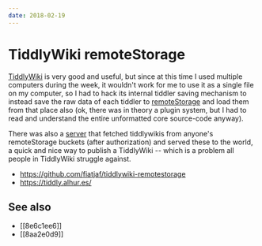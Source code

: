 ```yaml
---
date: 2018-02-19
---
```


# TiddlyWiki remoteStorage

[TiddlyWiki](https://tiddlywiki.com/) is very good and useful, but since at this time I used multiple computers during the week, it wouldn't work for me to use it as a single file on my computer, so I had to hack its internal tiddler saving mechanism to instead save the raw data of each tiddler to [remoteStorage](https://remotestorage.io/) and load them from that place also (ok, there was in theory a plugin system, but I had to read and understand the entire unformatted core source-code anyway).

There was also a [server](https://github.com/fiatjaf/tiddlywiki-remotestorage-server) that fetched tiddlywikis from anyone's remoteStorage buckets (after authorization) and served these to the world, a quick and nice way to publish a TiddlyWiki -- which is a problem all people in TiddlyWiki struggle against.

- <https://github.com/fiatjaf/tiddlywiki-remotestorage>
- <https://tiddly.alhur.es/>

## See also

- [[8e6c1ee6]]
- [[8aa2e0d9]]
